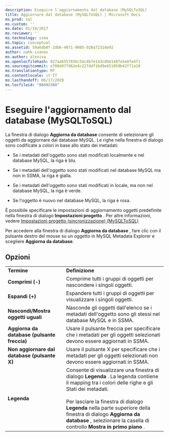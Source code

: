 ```yaml
---
description: Eseguire l'aggiornamento dal database (MySQLToSQL)
title: Aggiornare dal database (MySQLToSQL) | Microsoft Docs
ms.prod: sql
ms.custom: ''
ms.date: 01/19/2017
ms.reviewer: ''
ms.technology: ssma
ms.topic: conceptual
ms.assetid: 59a6db8f-2db6-4071-9005-928a7231de92
author: nahk-ivanov
ms.author: alexiva
ms.openlocfilehash: 027aa6557036c54c4b7e143cd94149fa5e8fe4f1
ms.sourcegitcommit: e700497f962e4c2274df16d9e651059b42ff1a10
ms.translationtype: MT
ms.contentlocale: it-IT
ms.lasthandoff: 08/17/2020
ms.locfileid: "88492360"
---
```

# <a name="refresh-from-database-mysqltosql"></a>Eseguire l'aggiornamento dal database (MySQLToSQL)
La finestra di dialogo **Aggiorna da database** consente di selezionare gli oggetti da aggiornare dal database MySQL. Le righe nella finestra di dialogo sono codificate a colori in base allo stato dei metadati:  
  
-   Se i metadati dell'oggetto sono stati modificati localmente e nel database MySQL, la riga è blu.  
  
-   Se i metadati dell'oggetto sono stati modificati nel database MySQL ma non in SSMA, la riga è gialla.  
  
-   Se i metadati dell'oggetto sono stati modificati in locale, ma non nel database MySQL, la riga è verde.  
  
-   Se l'oggetto è nuovo nel database MySQL, la riga è rosa.  
  
È possibile specificare le impostazioni di aggiornamento oggetti predefinite nella finestra di dialogo **Impostazioni progetto** . Per altre informazioni, vedere [Impostazioni progetto &#40;sincronizzazione&#41; &#40;MySQLToSQL&#41;](../../ssma/mysql/project-settings-synchronization-mysqltosql.md)  
  
Per accedere alla finestra di dialogo **Aggiorna da database** , fare clic con il pulsante destro del mouse su un oggetto in MySQL Metadata Explorer e scegliere **Aggiorna da database**.  
  
## <a name="options"></a>Opzioni  
  
|||  
|-|-|  
|**Termine**|**Definizione**|  
|**Comprimi (-)**|Comprime tutti i gruppi di oggetti per nascondere i singoli oggetti.|  
|**Espandi (+)**|Espandere tutti i gruppi di oggetti per visualizzare i singoli oggetti.|  
|**Nascondi/Mostra oggetti uguali**|Nasconde gli oggetti dall'elenco se i metadati dell'oggetto sono gli stessi nel database MySQL e in SSMA.|  
|**Aggiorna da database (pulsante freccia)**|Usare il pulsante freccia per specificare che i metadati per gli oggetti selezionati devono essere aggiornati in SSMA.|  
|**Non aggiornare dal database (pulsante X)**|Usare il pulsante X per specificare che i metadati per gli oggetti selezionati non devono essere aggiornati in SSMA.|  
|**Legenda**|Consente di visualizzare una finestra di dialogo **Legenda** . La legenda contiene il mapping tra i colori delle righe e gli Stati dei metadati.<br /><br />Per lasciare la finestra di dialogo **Legenda** nella parte superiore della finestra di dialogo **Aggiorna da database** , selezionare la casella di controllo **Mostra in primo piano** .|  
  
